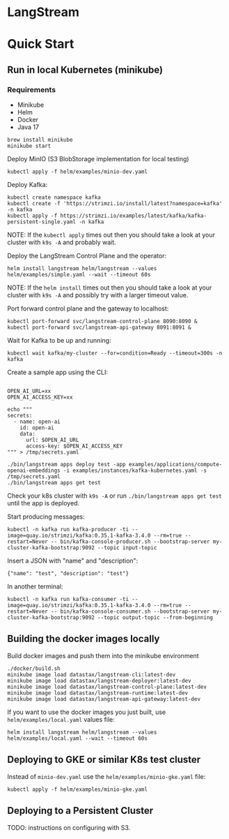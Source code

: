 # LangStream

# Quick Start

## Run in local Kubernetes (minikube)

### Requirements
- Minikube
- Helm
- Docker
- Java 17

```
brew install minikube
minikube start
```

Deploy MinIO (S3 BlobStorage implementation for local testing)

```
kubectl apply -f helm/examples/minio-dev.yaml
```

Deploy Kafka:
```
kubectl create namespace kafka
kubectl create -f 'https://strimzi.io/install/latest?namespace=kafka' -n kafka
kubectl apply -f https://strimzi.io/examples/latest/kafka/kafka-persistent-single.yaml -n kafka  
```

NOTE: If the `kubectl apply` times out then you should take a look at your cluster with `k9s -A` and probably wait.

Deploy the LangStream Control Plane and the operator:

```
helm install langstream helm/langstream --values helm/examples/simple.yaml --wait --timeout 60s
```

NOTE: If the `helm install` times out then you should take a look at your cluster with `k9s -A` and possibly try with a larger timeout value.

Port forward control plane and the gateway to localhost:
```
kubectl port-forward svc/langstream-control-plane 8090:8090 &
kubectl port-forward svc/langstream-api-gateway 8091:8091 &
```

Wait for Kafka to be up and running:

```
kubectl wait kafka/my-cluster --for=condition=Ready --timeout=300s -n kafka
```

Create a sample app using the CLI:
```

OPEN_AI_URL=xx
OPEN_AI_ACCESS_KEY=xx

echo """
secrets:
  - name: open-ai
    id: open-ai
    data:
      url: $OPEN_AI_URL
      access-key: $OPEN_AI_ACCESS_KEY
""" > /tmp/secrets.yaml

./bin/langstream apps deploy test -app examples/applications/compute-openai-embeddings -i examples/instances/kafka-kubernetes.yaml -s /tmp/secrets.yaml 
./bin/langstream apps get test
```

Check your k8s cluster with `k9s -A` or run `./bin/langstream apps get test` until the app is deployed.

Start producing messages:

```
kubectl -n kafka run kafka-producer -ti --image=quay.io/strimzi/kafka:0.35.1-kafka-3.4.0 --rm=true --restart=Never -- bin/kafka-console-producer.sh --bootstrap-server my-cluster-kafka-bootstrap:9092 --topic input-topic
```

Insert a JSON with "name" and "description":

```
{"name": "test", "description": "test"}
```

In another terminal:

```
kubectl -n kafka run kafka-consumer -ti --image=quay.io/strimzi/kafka:0.35.1-kafka-3.4.0 --rm=true --restart=Never -- bin/kafka-console-consumer.sh --bootstrap-server my-cluster-kafka-bootstrap:9092 --topic output-topic --from-beginning
```

## Building the docker images locally

Build docker images and push them into the minikube environment

```
./docker/build.sh
minikube image load datastax/langstream-cli:latest-dev
minikube image load datastax/langstream-deployer:latest-dev
minikube image load datastax/langstream-control-plane:latest-dev
minikube image load datastax/langstream-runtime:latest-dev
minikube image load datastax/langstream-api-gateway:latest-dev
```

If you want to use the docker images you just built, use `helm/examples/local.yaml` values file:

```
helm install langstream helm/langstream --values helm/examples/local.yaml --wait --timeout 60s
```

## Deploying to GKE or similar K8s test cluster

Instead of `minio-dev.yaml` use the `helm/examples/minio-gke.yaml` file:

```
kubectl apply -f helm/examples/minio-gke.yaml
```

## Deploying to a Persistent Cluster

TODO: instructions on configuring with S3.
